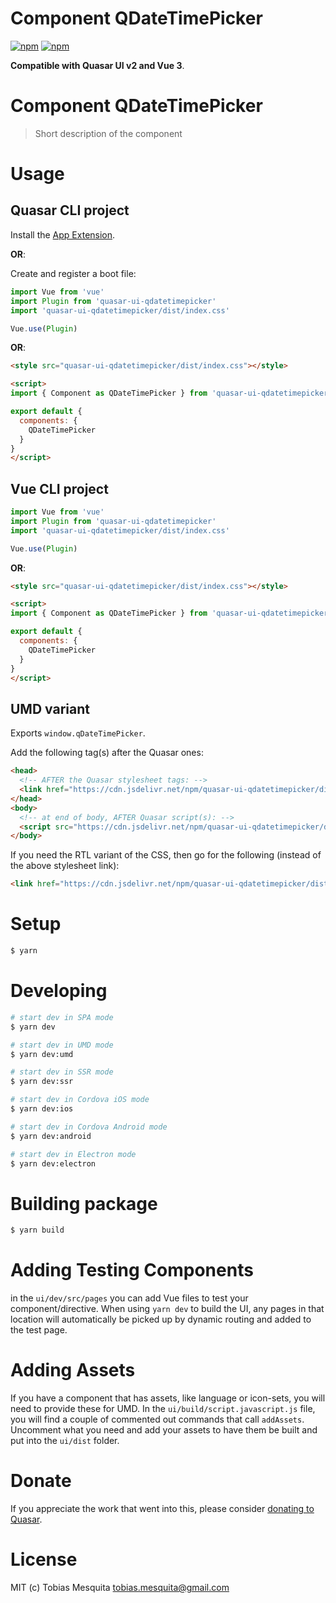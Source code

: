 # Component QDateTimePicker

[![npm](https://img.shields.io/npm/v/quasar-ui-qdatetimepicker.svg?label=quasar-ui-qdatetimepicker)](https://www.npmjs.com/package/quasar-ui-qdatetimepicker)
[![npm](https://img.shields.io/npm/dt/quasar-ui-qdatetimepicker.svg)](https://www.npmjs.com/package/quasar-ui-qdatetimepicker)

**Compatible with Quasar UI v2 and Vue 3**.

# Component QDateTimePicker
> Short description of the component


# Usage

## Quasar CLI project

Install the [App Extension](../app-extension).

**OR**:

Create and register a boot file:

```js
import Vue from 'vue'
import Plugin from 'quasar-ui-qdatetimepicker'
import 'quasar-ui-qdatetimepicker/dist/index.css'

Vue.use(Plugin)
```

**OR**:

```html
<style src="quasar-ui-qdatetimepicker/dist/index.css"></style>

<script>
import { Component as QDateTimePicker } from 'quasar-ui-qdatetimepicker'

export default {
  components: {
    QDateTimePicker
  }
}
</script>
```

## Vue CLI project

```js
import Vue from 'vue'
import Plugin from 'quasar-ui-qdatetimepicker'
import 'quasar-ui-qdatetimepicker/dist/index.css'

Vue.use(Plugin)
```

**OR**:

```html
<style src="quasar-ui-qdatetimepicker/dist/index.css"></style>

<script>
import { Component as QDateTimePicker } from 'quasar-ui-qdatetimepicker'

export default {
  components: {
    QDateTimePicker
  }
}
</script>
```

## UMD variant

Exports `window.qDateTimePicker`.

Add the following tag(s) after the Quasar ones:

```html
<head>
  <!-- AFTER the Quasar stylesheet tags: -->
  <link href="https://cdn.jsdelivr.net/npm/quasar-ui-qdatetimepicker/dist/index.min.css" rel="stylesheet" type="text/css">
</head>
<body>
  <!-- at end of body, AFTER Quasar script(s): -->
  <script src="https://cdn.jsdelivr.net/npm/quasar-ui-qdatetimepicker/dist/index.umd.min.js"></script>
</body>
```
If you need the RTL variant of the CSS, then go for the following (instead of the above stylesheet link):
```html
<link href="https://cdn.jsdelivr.net/npm/quasar-ui-qdatetimepicker/dist/index.rtl.min.css" rel="stylesheet" type="text/css">
```

# Setup
```bash
$ yarn
```

# Developing
```bash
# start dev in SPA mode
$ yarn dev

# start dev in UMD mode
$ yarn dev:umd

# start dev in SSR mode
$ yarn dev:ssr

# start dev in Cordova iOS mode
$ yarn dev:ios

# start dev in Cordova Android mode
$ yarn dev:android

# start dev in Electron mode
$ yarn dev:electron
```

# Building package
```bash
$ yarn build
```

# Adding Testing Components
in the `ui/dev/src/pages` you can add Vue files to test your component/directive. When using `yarn dev` to build the UI, any pages in that location will automatically be picked up by dynamic routing and added to the test page.

# Adding Assets
If you have a component that has assets, like language or icon-sets, you will need to provide these for UMD. In the `ui/build/script.javascript.js` file, you will find a couple of commented out commands that call `addAssets`. Uncomment what you need and add your assets to have them be built and put into the `ui/dist` folder.

# Donate
If you appreciate the work that went into this, please consider [donating to Quasar](https://donate.quasar.dev).

# License
MIT (c) Tobias Mesquita <tobias.mesquita@gmail.com>
